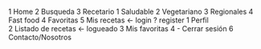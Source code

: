 1 Home
2 Busqueda
3 Recetario
    1 Saludable
    2 Vegetariano
    3 Regionales
    4 Fast food
4 Favoritas
5 Mis recetas <- login ? register
    1 Perfil  
    2 Listado de recetas <- logueado
    3 Mis favoritas
    4 - Cerrar sesión
6 Contacto/Nosotros